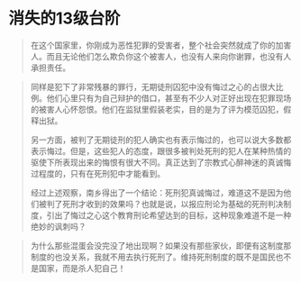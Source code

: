 # 消失的13级台阶

> 在这个国家里，你刚成为恶性犯罪的受害者，整个社会突然就成了你的加害人。而且无论他们怎么欺负你这个被害人，也没有人来向你谢罪，也没有人承担责任。

> 同样是犯下了非常残暴的罪行，无期徒刑囚犯中没有悔过之心的占很大比例。他们心里只有为自己辩护的借口，甚至有不少人对正好出现在犯罪现场的被害人心怀怨恨。他们在监狱里假装老实，目的是为了评为模范囚犯，假释出狱。
>
> 另一方面，被判了无期徒刑的犯人确实也有表示悔过的，也可以说大多数都表示悔过。但是，这些犯人的态度，跟很多被判处死刑的犯人在某种热情的驱使下所表现出来的悔恨有很大不同。真正达到了宗教式心醉神迷的真诚悔过程度的，只有在死刑犯中才能看到。
>
> 经过上述观察，南乡得出了一个结论：死刑犯真诚悔过，难道这不是因为他们被判了死刑才收到的效果吗？也就是说，以报应刑论为基础的死刑判决制度，引出了悔过之心这个教育刑论希望达到的目标，这种现象难道不是一种绝妙的讽刺吗？

> 为什么那些混蛋会没完没了地出现啊？如果没有那些家伙，即便有这制度那制度的也没关系，我就不用去执行死刑了。维持死刑制度的既不是国民也不是国家，而是杀人犯自己！